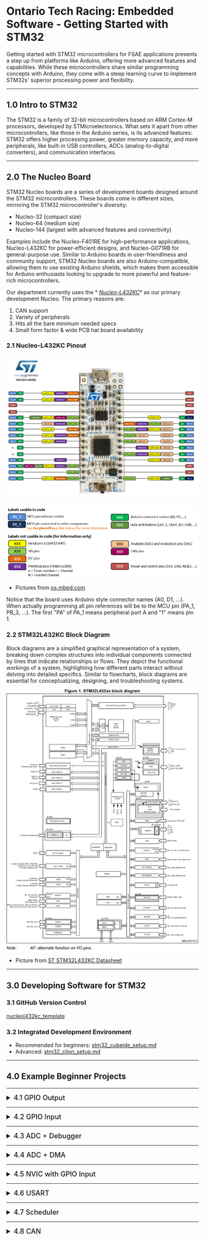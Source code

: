 # Ontario Tech Racing: Embedded Software - Getting Started with STM32

Getting started with STM32 microcontrollers for FSAE applications presents a step up from platforms
like Arduino, offering more advanced features and capabilities. While these microcontrollers share
similar programming concepts with Arduino, they come with a steep learning curve to implement
STM32s' superior processing power and flexibility.

---

## 1.0 Intro to STM32

The STM32 is a family of 32-bit microcontrollers based on ARM Cortex-M processors, developed by
STMicroelectronics. What sets it apart from other microcontrollers, like those in the Arduino
series, is its advanced features: STM32 offers higher processing power, greater memory capacity, and
more peripherals, like built-in USB controllers, ADCs (analog-to-digital converters), and
communication interfaces.

---

## 2.0 The Nucleo Board

STM32 Nucleo boards are a series of development boards designed around the STM32 microcontrollers.
These boards come in different sizes, mirroring the STM32 microcontroller's diversity:

- Nucleo-32 (compact size)
- Nucleo-64 (medium size)
- Nucleo-144 (largest with advanced features and connectivity)

Examples include the Nucleo-F401RE for high-performance applications, Nucleo-L432KC for
power-efficient designs, and Nucleo-G071RB for general-purpose use. Similar to Arduino boards in
user-friendliness and community support, STM32 Nucleo boards are also Arduino-compatible, allowing
them to use existing Arduino shields, which makes them accessible for Arduino enthusiasts looking
to upgrade to more powerful and feature-rich microcontrollers.

Our department currently uses the *
*[Nucleo-L432KC](https://www.st.com/en/evaluation-tools/nucleo-l432kc.html)** as our primary
development Nucleo. The primary reasons are:

1. CAN support
2. Variety of peripherals
3. Hits all the bare minimum needed specs
4. Small form factor & wide PCB hat board availability

### 2.1 Nucleo-L432KC Pinout

![nucleol432kc_pinout.png](pictures%2Fnucleol432kc_pinout.png)

![pinout_legend.png](pictures%2Fpinout_legend.png)

- Pictures from [os.mbed.com](https://os.mbed.com/platforms/ST-Nucleo-L432KC/)

Notice that the board uses Arduino style connector names (A0, D1, ...). When actually programming
all pin references will be to the MCU pin (PA_1, PB_3, ...). The first "PA" of PA_1 means peripheral
port A and "1" means pin 1.

### 2.2 STM32L432KC Block Diagram

Block diagrams are a simplified graphical representation of a system, breaking down complex 
structures into individual components connected by lines that indicate relationships or flows. They 
depict the functional workings of a system, highlighting how different parts interact without 
delving into detailed specifics. Similar to flowcharts, block diagrams are essential for 
conceptualizing, designing, and troubleshooting systems.

![nucleol432kc_block_diagram.jpg](pictures%2Fnucleol432kc_block_diagram.jpg)

- Picture from [ST STM32L432KC Datasheet](https://www.st.com/resource/en/datasheet/stm32l432kc.pdf)

---

## 3.0 Developing Software for STM32

### 3.1 GitHub Version Control

[nucleol432kc_template](https://github.com/OntarioTechRacing/nucleol432kc_template)

### 3.2 Integrated Development Environment

- Recommended for beginners: [stm32_cubeide_setup.md](..%2F..%2Fdevenvs%2Fstm32_cubeide_setup.md)
- Advanced: [stm32_clion_setup.md](..%2F..%2Fdevenvs%2Fstm32_clion_setup.md)

---

## 4.0 Example Beginner Projects

---

<details>
  <summary style="font-size: 18px; font-weight: 500; cursor: pointer;">4.1 GPIO Output</summary>

### 4.1 Hello World: Onboard GPIO LED Blinking

Resources:

- [stm32_gpio.md](peripherals%2Fstm32_gpio.md)

Dev Envs:

- [stm32_ide_setup.md](..%2F..%2Fdevenvs%2Fstm32_ide_setup.md)

</details>

---

<details>
  <summary style="font-size: 18px; font-weight: 500; cursor: pointer;">4.2 GPIO Input</summary>

### 4.2 First Input: GPIO Push Button Input

Resources:

- [stm32_gpio.md](peripherals%2Fstm32_gpio.md)

</details>

---

<details>
  <summary style="font-size: 18px; font-weight: 500; cursor: pointer;">4.3 ADC + Debugger</summary>

### 4.3 Debug Expansion with Analog: Reading ADC with the Debugger

Resources:

- [stm32_adc.md](peripherals%2Fstm32_adc.md)

</details>

---

<details>
  <summary style="font-size: 18px; font-weight: 500; cursor: pointer;">4.4 ADC + DMA</summary>

### 4.4 Always Reading: ADC with DMA

Resources:

- [stm32_dma.md](peripherals%2Fstm32_dma.md)

</details>

---

<details>
  <summary style="font-size: 18px; font-weight: 500; cursor: pointer;">4.5 NVIC with GPIO Input</summary>

### 4.5 Reactive system: NVIC

</details>

---

<details>
  <summary style="font-size: 18px; font-weight: 500; cursor: pointer;">4.6 USART</summary>

### 4.6 Basic Communication: Arduino to STM32 USART

Resources:

Dev Envs:

- [arduino_prototyping.md](..%2F..%2Fdevenvs%2Farduino_prototyping.md)

</details>

---

<details>
  <summary style="font-size: 18px; font-weight: 500; cursor: pointer;">4.7 Scheduler</summary>

### 4.7 Not Brainless Design: Scheduler

Resources:

- [stm32_scheduler.md](core/stm32_scheduler.md)
- [stm32_clocks.md](core/stm32_clocks.md)

</details>

---

<details>
  <summary style="font-size: 18px; font-weight: 500; cursor: pointer;">4.8 CAN</summary>

### 4.8 Advanced Communications: CAN Messaging

Resources:

- [stm32_can_bus.md](peripherals%2Fstm32_can_bus.md)

Dev Envs:

- [can_bus_dev_tools.md](..%2F..%2Fdevenvs%2Fcan_bus_dev_tools.md)

</details>
